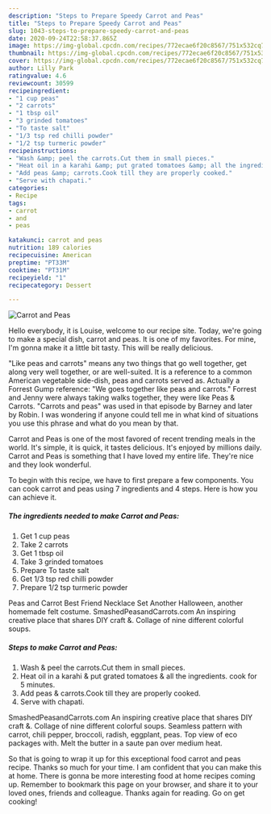 ```yaml
---
description: "Steps to Prepare Speedy Carrot and Peas"
title: "Steps to Prepare Speedy Carrot and Peas"
slug: 1043-steps-to-prepare-speedy-carrot-and-peas
date: 2020-09-24T22:58:37.865Z
image: https://img-global.cpcdn.com/recipes/772ecae6f20c8567/751x532cq70/carrot-and-peas-recipe-main-photo.jpg
thumbnail: https://img-global.cpcdn.com/recipes/772ecae6f20c8567/751x532cq70/carrot-and-peas-recipe-main-photo.jpg
cover: https://img-global.cpcdn.com/recipes/772ecae6f20c8567/751x532cq70/carrot-and-peas-recipe-main-photo.jpg
author: Lilly Park
ratingvalue: 4.6
reviewcount: 30599
recipeingredient:
- "1 cup peas"
- "2 carrots"
- "1 tbsp oil"
- "3 grinded tomatoes"
- "To taste salt"
- "1/3 tsp red chilli powder"
- "1/2 tsp turmeric powder"
recipeinstructions:
- "Wash &amp; peel the carrots.Cut them in small pieces."
- "Heat oil in a karahi &amp; put grated tomatoes &amp; all the ingredients. cook for 5 minutes."
- "Add peas &amp; carrots.Cook till they are properly cooked."
- "Serve with chapati."
categories:
- Recipe
tags:
- carrot
- and
- peas

katakunci: carrot and peas 
nutrition: 189 calories
recipecuisine: American
preptime: "PT33M"
cooktime: "PT31M"
recipeyield: "1"
recipecategory: Dessert

---
```



![Carrot and Peas](https://img-global.cpcdn.com/recipes/772ecae6f20c8567/751x532cq70/carrot-and-peas-recipe-main-photo.jpg)

Hello everybody, it is Louise, welcome to our recipe site. Today, we're going to make a special dish, carrot and peas. It is one of my favorites. For mine, I'm gonna make it a little bit tasty. This will be really delicious.

&#34;Like peas and carrots&#34; means any two things that go well together, get along very well together, or are well-suited. It is a reference to a common American vegetable side-dish, peas and carrots served as. Actually a Forrest Gump reference: &#34;We goes together like peas and carrots.&#34; Forrest and Jenny were always taking walks together, they were like Peas &amp; Carrots. &#34;Carrots and peas&#34; was used in that episode by Barney and later by Robin. I was wondering if anyone could tell me in what kind of situations you use this phrase and what do you mean by that.

Carrot and Peas is one of the most favored of recent trending meals in the world. It's simple, it is quick, it tastes delicious. It's enjoyed by millions daily. Carrot and Peas is something that I have loved my entire life. They're nice and they look wonderful.


To begin with this recipe, we have to first prepare a few components. You can cook carrot and peas using 7 ingredients and 4 steps. Here is how you can achieve it.

<!--inarticleads1-->

##### The ingredients needed to make Carrot and Peas:

1. Get 1 cup peas
1. Take 2 carrots
1. Get 1 tbsp oil
1. Take 3 grinded tomatoes
1. Prepare To taste salt
1. Get 1/3 tsp red chilli powder
1. Prepare 1/2 tsp turmeric powder


Peas and Carrot Best Friend Necklace Set Another Halloween, another homemade felt costume. SmashedPeasandCarrots.com An inspiring creative place that shares DIY craft &amp;. Collage of nine different colorful soups. 

<!--inarticleads2-->

##### Steps to make Carrot and Peas:

1. Wash &amp; peel the carrots.Cut them in small pieces.
1. Heat oil in a karahi &amp; put grated tomatoes &amp; all the ingredients. cook for 5 minutes.
1. Add peas &amp; carrots.Cook till they are properly cooked.
1. Serve with chapati.


SmashedPeasandCarrots.com An inspiring creative place that shares DIY craft &amp;. Collage of nine different colorful soups. Seamless pattern with carrot, chili pepper, broccoli, radish, eggplant, peas. Top view of eco packages with. Melt the butter in a saute pan over medium heat. 

So that is going to wrap it up for this exceptional food carrot and peas recipe. Thanks so much for your time. I am confident that you can make this at home. There is gonna be more interesting food at home recipes coming up. Remember to bookmark this page on your browser, and share it to your loved ones, friends and colleague. Thanks again for reading. Go on get cooking!
